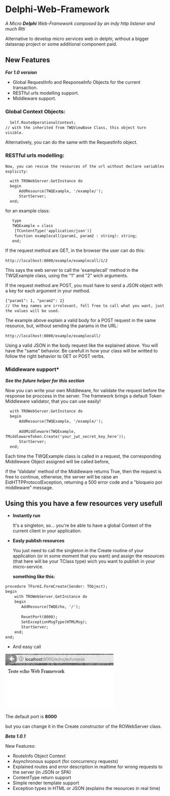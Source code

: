# Delphi-Web-Framework
*A Micro **Delphi** Web-Framework composed by an indy http listener and much Rtti*

Alternative to develop micro services web in delphi, without a bigger datasnap project or some additional component paid.

  ## New Features ##
  ***For 1.0 version***
  
  * Global RequestInfo and ResponseInfo Objects for the current transaction.
  * RESTful urls modelling support.
  * Middleware support.
  
  ### Global Context Objects: ###
  ```Delphi
    Self.RouteOperationalContext;
  // with the inherited from TWQViewBase Class, this object turn visible.
  ```
  Alternatively, you can do the same with the RequestInfo object.
  ### RESTful urls modelling: ###
    Now, you can rescue the resources of the url without declare variables explicity:
  ```Delphi
    with TROWebServer.GetInstance do
    begin
        AddResource(TWQExample, '/example/');
        StartServer;
    end;
  ```
  
  for an example class:
  ```Delphi
     type
     TWQExample = class
      [TContentType('application/json')]
      function examplecall(param1, param2 : string): string;
     end;
  ```  
  If the request method are GET, in the browser the user can do this:
  
  ```http://localhost:8000/example/examplecall/1/2```
  
  This says the web server to call the 'examplecall' method in the TWQExample class, using the "1" and "2" wich arguments.
  
  If the request method are POST, you must have to send a JSON object with a key for each argument in your method.
  ```
  {"param1": 1, "param2": 2}
  // the key names are irrelevant, fell free to call what you want, just the values will be used.
  ```
  The example above explain a valid body for a POST request in the same resource, but, without sending the params in the URL:
  
  ```http://localhost:8000/example/examplecall/```
  
  Using a valid JSON in the body request like the explained above. You will have the "same" behavior. Be carefull in how your class will be writted to follow the right behavior to GET or POST verbs.
  
  ### Middleware support* ###
  ***See the future helper for this section***
  
 Now you can write your own Middleware, for validate the request before the response be proccess in the server.
The framework brings a default Token Middleware validator, that you can use easily!
  ```Delphi
    with TROWebServer.GetInstance do
    begin
        AddResource(TWQExample, '/example/');
        
        AddMiddleware(TWQExample, TMiddlewareToken.Create('your_jwt_secret_key_here'));
        StartServer;
    end;
  ``` 
  Each time the TWQExample class is called in a request, the corresponding Middleware Object assigned will be called before,
  
  if the 'Validate' method of the Middleware returns True, then the request is free to continue, otherwise, the server will be raise an 
  EidHTTPProtocolException, returning a 500 error code and a "bloqueio por middleware" message.

## Using this you have a few resources very usefull  ## 
* **Instantly run**

  It's a singleton, so... you're be able to have a global Context of the current client in your application.
  
* **Easly publish resources**
  
  You just need to call the singleton in the Create routine of your application (or in some moment that you want)
  and assign the resources (that here will be your TClass type) wich you want to publish in your micro-service.
  
  **something like this:**
  
```Delphi
procedure TForm1.FormCreate(Sender: TObject);
begin
    with TROWebServer.GetInstance do
    begin
       AddResource(TWQEcho, '/');

       ResetPort(8000);
       SetExceptionMsgType(HTMLMsg);
       StartServer;
    end;
end;
```

* And easy call

![call_example](https://github.com/Ronald-TR/Delphi-Web-Framework/blob/master/call_example.png)

  The default port is **8000**
  
  but you can change it in the Create constructor of the ROWebServer class.
  
  
  
  ***Beta 1.0.1***

New Features:

* RouteInfo Object Context
* Asynchronous support (for concurrency requests)
* Explained routes and error description in realtime for wrong requests to the server (in JSON or SPA)
* ContentType return support
* Simple render template support
* Exception types in HTML or JSON (explains the resources in real time)
  
